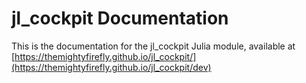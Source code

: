 # jl_cockpit Documentation

This is the documentation for the jl_cockpit Julia module, available at [https://themightyfirefly.github.io/jl_cockpit/](https://themightyfirefly.github.io/jl_cockpit/dev)